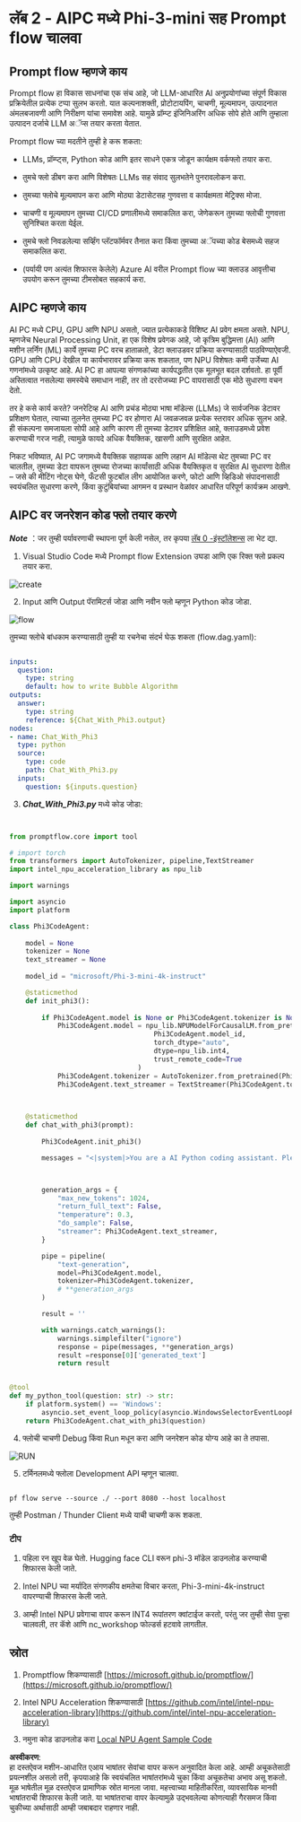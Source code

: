 # **लॅब 2 - AIPC मध्ये Phi-3-mini सह Prompt flow चालवा**

## **Prompt flow म्हणजे काय**

Prompt flow हा विकास साधनांचा एक संच आहे, जो LLM-आधारित AI अनुप्रयोगांच्या संपूर्ण विकास प्रक्रियेतील प्रत्येक टप्पा सुलभ करतो. यात कल्पनाशक्ती, प्रोटोटायपिंग, चाचणी, मूल्यमापन, उत्पादनात अंमलबजावणी आणि निरीक्षण यांचा समावेश आहे. यामुळे प्रॉम्प्ट इंजिनिअरिंग अधिक सोपे होते आणि तुम्हाला उत्पादन दर्जाचे LLM अॅप्स तयार करता येतात.

Prompt flow च्या मदतीने तुम्ही हे करू शकता:

- LLMs, प्रॉम्प्ट्स, Python कोड आणि इतर साधने एकत्र जोडून कार्यक्षम वर्कफ्लो तयार करा.

- तुमचे फ्लो डीबग करा आणि विशेषतः LLMs सह संवाद सुलभतेने पुनरावलोकन करा.

- तुमच्या फ्लोचे मूल्यमापन करा आणि मोठ्या डेटासेटसह गुणवत्ता व कार्यक्षमता मेट्रिक्स मोजा.

- चाचणी व मूल्यमापन तुमच्या CI/CD प्रणालीमध्ये समाकलित करा, जेणेकरून तुमच्या फ्लोची गुणवत्ता सुनिश्चित करता येईल.

- तुमचे फ्लो निवडलेल्या सर्व्हिंग प्लॅटफॉर्मवर तैनात करा किंवा तुमच्या अॅपच्या कोड बेसमध्ये सहज समाकलित करा.

- (पर्यायी पण अत्यंत शिफारस केलेले) Azure AI वरील Prompt flow च्या क्लाउड आवृत्तीचा उपयोग करून तुमच्या टीमसोबत सहकार्य करा.

## **AIPC म्हणजे काय**

AI PC मध्ये CPU, GPU आणि NPU असतो, ज्यात प्रत्येकाकडे विशिष्ट AI प्रवेग क्षमता असते. NPU, म्हणजेच Neural Processing Unit, हा एक विशेष प्रवेगक आहे, जो कृत्रिम बुद्धिमत्ता (AI) आणि मशीन लर्निंग (ML) कार्ये तुमच्या PC वरच हाताळतो, डेटा क्लाउडवर प्रक्रिया करण्यासाठी पाठविण्याऐवजी. GPU आणि CPU देखील या कार्यभारावर प्रक्रिया करू शकतात, पण NPU विशेषतः कमी उर्जेच्या AI गणनांमध्ये उत्कृष्ट आहे. AI PC हा आपल्या संगणकांच्या कार्यपद्धतीत एक मूलभूत बदल दर्शवतो. हा पूर्वी अस्तित्वात नसलेल्या समस्येचे समाधान नाही, तर तो दररोजच्या PC वापरासाठी एक मोठे सुधारणा वचन देतो.

तर हे कसे कार्य करते? जनरेटिव्ह AI आणि प्रचंड मोठ्या भाषा मॉडेल्स (LLMs) जे सार्वजनिक डेटावर प्रशिक्षण घेतात, त्याच्या तुलनेत तुमच्या PC वर होणारा AI जवळजवळ प्रत्येक स्तरावर अधिक सुलभ आहे. ही संकल्पना समजायला सोपी आहे आणि कारण ती तुमच्या डेटावर प्रशिक्षित आहे, क्लाउडमध्ये प्रवेश करण्याची गरज नाही, त्यामुळे फायदे अधिक वैयक्तिक, खासगी आणि सुरक्षित आहेत.

निकट भविष्यात, AI PC जगामध्ये वैयक्तिक सहाय्यक आणि लहान AI मॉडेल्स थेट तुमच्या PC वर चालतील, तुमच्या डेटा वापरून तुमच्या रोजच्या कार्यांसाठी अधिक वैयक्तिकृत व सुरक्षित AI सुधारणा देतील – जसे की मीटिंग नोट्स घेणे, फँटसी फुटबॉल लीग आयोजित करणे, फोटो आणि व्हिडिओ संपादनासाठी स्वयंचलित सुधारणा करणे, किंवा कुटुंबियांच्या आगमन व प्रस्थान वेळांवर आधारित परिपूर्ण कार्यक्रम आखणे.

## **AIPC वर जनरेशन कोड फ्लो तयार करणे**

***Note*** ：जर तुम्ही पर्यावरणाची स्थापना पूर्ण केली नसेल, तर कृपया [लॅब 0 -इंस्टॉलेशन्स](./01.Installations.md) ला भेट द्या.

1. Visual Studio Code मध्ये Prompt flow Extension उघडा आणि एक रिक्त फ्लो प्रकल्प तयार करा.

![create](../../../../../../../../../translated_images/pf_create.d6172d8277a78a7fa82cd6ff727ed44e037fa78b662f1f62d5963f36d712d229.mr.png)

2. Input आणि Output पॅरामिटर्स जोडा आणि नवीन फ्लो म्हणून Python कोड जोडा.

![flow](../../../../../../../../../translated_images/pf_flow.d5646a323fb7f444c0b98b4521057a592325c583e7ba18bc31500bc0415e9ef3.mr.png)

तुमच्या फ्लोचे बांधकाम करण्यासाठी तुम्ही या रचनेचा संदर्भ घेऊ शकता (flow.dag.yaml):

```yaml

inputs:
  question:
    type: string
    default: how to write Bubble Algorithm
outputs:
  answer:
    type: string
    reference: ${Chat_With_Phi3.output}
nodes:
- name: Chat_With_Phi3
  type: python
  source:
    type: code
    path: Chat_With_Phi3.py
  inputs:
    question: ${inputs.question}


```

3. ***Chat_With_Phi3.py*** मध्ये कोड जोडा:

```python


from promptflow.core import tool

# import torch
from transformers import AutoTokenizer, pipeline,TextStreamer
import intel_npu_acceleration_library as npu_lib

import warnings

import asyncio
import platform

class Phi3CodeAgent:
    
    model = None
    tokenizer = None
    text_streamer = None
    
    model_id = "microsoft/Phi-3-mini-4k-instruct"

    @staticmethod
    def init_phi3():
        
        if Phi3CodeAgent.model is None or Phi3CodeAgent.tokenizer is None or Phi3CodeAgent.text_streamer is None:
            Phi3CodeAgent.model = npu_lib.NPUModelForCausalLM.from_pretrained(
                                    Phi3CodeAgent.model_id,
                                    torch_dtype="auto",
                                    dtype=npu_lib.int4,
                                    trust_remote_code=True
                                )
            Phi3CodeAgent.tokenizer = AutoTokenizer.from_pretrained(Phi3CodeAgent.model_id)
            Phi3CodeAgent.text_streamer = TextStreamer(Phi3CodeAgent.tokenizer, skip_prompt=True)

    

    @staticmethod
    def chat_with_phi3(prompt):
        
        Phi3CodeAgent.init_phi3()

        messages = "<|system|>You are a AI Python coding assistant. Please help me to generate code in Python.The answer only genertated Python code, but any comments and instructions do not need to be generated<|end|><|user|>" + prompt +"<|end|><|assistant|>"



        generation_args = {
            "max_new_tokens": 1024,
            "return_full_text": False,
            "temperature": 0.3,
            "do_sample": False,
            "streamer": Phi3CodeAgent.text_streamer,
        }

        pipe = pipeline(
            "text-generation",
            model=Phi3CodeAgent.model,
            tokenizer=Phi3CodeAgent.tokenizer,
            # **generation_args
        )

        result = ''

        with warnings.catch_warnings():
            warnings.simplefilter("ignore")
            response = pipe(messages, **generation_args)
            result =response[0]['generated_text']
            return result


@tool
def my_python_tool(question: str) -> str:
    if platform.system() == 'Windows':
        asyncio.set_event_loop_policy(asyncio.WindowsSelectorEventLoopPolicy())
    return Phi3CodeAgent.chat_with_phi3(question)


```

4. फ्लोची चाचणी Debug किंवा Run मधून करा आणि जनरेशन कोड योग्य आहे का ते तपासा.

![RUN](../../../../../../../../../translated_images/pf_run.d918637dc00f61e9bdeec37d4cc9646f77d270ac9203bcce13569f3157202b6e.mr.png)

5. टर्मिनलमध्ये फ्लोला Development API म्हणून चालवा.

```

pf flow serve --source ./ --port 8080 --host localhost   

```

तुम्ही Postman / Thunder Client मध्ये याची चाचणी करू शकता.

### **टीप**

1. पहिला रन खूप वेळ घेतो. Hugging face CLI वरून phi-3 मॉडेल डाउनलोड करण्याची शिफारस केली जाते.

2. Intel NPU च्या मर्यादित संगणकीय क्षमतेचा विचार करता, Phi-3-mini-4k-instruct वापरण्याची शिफारस केली जाते.

3. आम्ही Intel NPU प्रवेगाचा वापर करून INT4 रूपांतरण क्वांटाईज करतो, परंतु जर तुम्ही सेवा पुन्हा चालवली, तर कॅशे आणि nc_workshop फोल्डर्स हटवावे लागतील.

## **स्रोत**

1. Promptflow शिकण्यासाठी [https://microsoft.github.io/promptflow/](https://microsoft.github.io/promptflow/)

2. Intel NPU Acceleration शिकण्यासाठी [https://github.com/intel/intel-npu-acceleration-library](https://github.com/intel/intel-npu-acceleration-library)

3. नमुना कोड डाउनलोड करा [Local NPU Agent Sample Code](../../../../../../../../../code/07.Lab/01/AIPC)

**अस्वीकरण**:  
हा दस्तऐवज मशीन-आधारित एआय भाषांतर सेवांचा वापर करून अनुवादित केला आहे. आम्ही अचूकतेसाठी प्रयत्नशील असलो तरी, कृपयाआहे कि स्वयंचलित भाषांतरांमध्ये चुका किंवा अचूकतेचा अभाव असू शकतो. मूळ भाषेतील मूळ दस्तऐवज प्रामाणिक स्रोत मानला जावा. महत्त्वाच्या माहितीकरिता, व्यावसायिक मानवी भाषांतराची शिफारस केली जाते. या भाषांतराचा वापर केल्यामुळे उद्भवलेल्या कोणत्याही गैरसमज किंवा चुकीच्या अर्थासाठी आम्ही जबाबदार राहणार नाही.